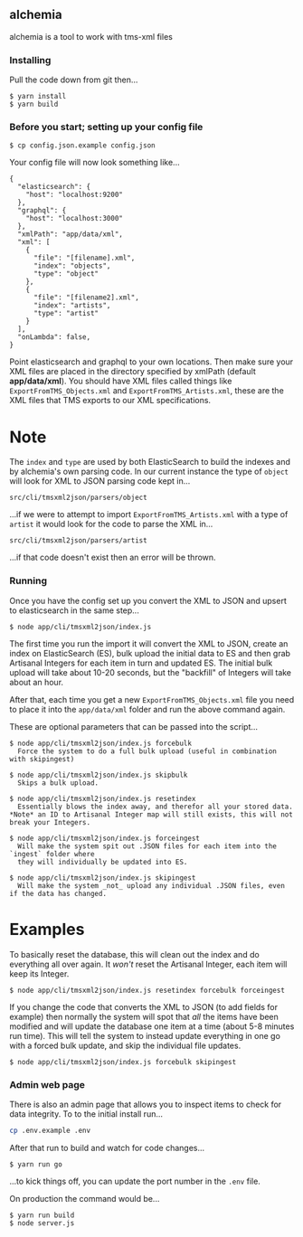 ## alchemia

alchemia is a tool to work with tms-xml files

### Installing

Pull the code down from git then...

    $ yarn install
    $ yarn build

### Before you start; setting up your config file

    $ cp config.json.example config.json

Your config file will now look something like...

    {
      "elasticsearch": {
        "host": "localhost:9200"
      },
      "graphql": {
        "host": "localhost:3000"
      },
      "xmlPath": "app/data/xml",
      "xml": [
        {
          "file": "[filename].xml",
          "index": "objects",
          "type": "object"
        },
        {
          "file": "[filename2].xml",
          "index": "artists",
          "type": "artist"
        }
      ],
      "onLambda": false,
    }

Point elasticsearch and graphql to your own locations. Then make sure your XML
files are placed in the directory specified by xmlPath (default **app/data/xml**). You should have XML files called things like `ExportFromTMS_Objects.xml` and `ExportFromTMS_Artists.xml`, these are the XML files that TMS exports to our XML specifications.

# Note

The `index` and `type` are used by both ElasticSearch to build the indexes and by alchemia's own parsing code. In our current instance the type of `object` will look for XML to JSON parsing code kept in...

`src/cli/tmsxml2json/parsers/object`

...if we were to attempt to import `ExportFromTMS_Artists.xml` with a type of `artist` it would look for the code to parse the XML in...

`src/cli/tmsxml2json/parsers/artist`

...if that code doesn't exist then an error will be thrown.

### Running

Once you have the config set up you convert the XML to JSON and upsert to elasticsearch in the same step...

    $ node app/cli/tmsxml2json/index.js

The first time you run the import it will convert the XML to JSON, create an index on ElasticSearch (ES), bulk upload the initial data to ES and then grab Artisanal Integers for each item in turn and updated ES. The initial bulk upload will take about 10-20 seconds, but the "backfill" of Integers will take about an hour.

After that, each time you get a new `ExportFromTMS_Objects.xml` file you need to place it into the `app/data/xml` folder and run the above command again.

These are optional parameters that can be passed into the script...

    $ node app/cli/tmsxml2json/index.js forcebulk
      Force the system to do a full bulk upload (useful in combination with skipingest)

    $ node app/cli/tmsxml2json/index.js skipbulk
      Skips a bulk upload.

    $ node app/cli/tmsxml2json/index.js resetindex
      Essentially blows the index away, and therefor all your stored data. *Note* an ID to Artisanal Integer map will still exists, this will not break your Integers.

    $ node app/cli/tmsxml2json/index.js forceingest
      Will make the system spit out .JSON files for each item into the `ingest` folder where
      they will individually be updated into ES.

    $ node app/cli/tmsxml2json/index.js skipingest
      Will make the system _not_ upload any individual .JSON files, even if the data has changed.

# Examples

To basically reset the database, this will clean out the index and do everything all over again. It _won't_ reset the Artisanal Integer, each item will keep its Integer.

    $ node app/cli/tmsxml2json/index.js resetindex forcebulk forceingest

If you change the code that converts the XML to JSON (to add fields for example) then normally the system will spot that _all_ the items have been modified and will update the database one item at a time (about 5-8 minutes run time). This will tell the system to instead update everything in one go with a forced bulk update, and skip the individual file updates.

    $ node app/cli/tmsxml2json/index.js forcebulk skipingest

### Admin web page

There is also an admin page that allows you to inspect items to check for data integrity. To to the initial install run...

```bash
cp .env.example .env
```

After that run to build and watch for code changes...

    $ yarn run go

...to kick things off, you can update the port number in the `.env` file.

On production the command would be...

    $ yarn run build
    $ node server.js
